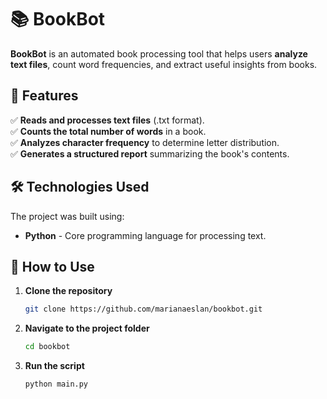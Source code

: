 # 📚 BookBot  

**BookBot** is an automated book processing tool that helps users **analyze text files**, count word frequencies, and extract useful insights from books.  

## 🚀 Features  
✅ **Reads and processes text files** (.txt format).  
✅ **Counts the total number of words** in a book.  
✅ **Analyzes character frequency** to determine letter distribution.  
✅ **Generates a structured report** summarizing the book's contents.  

## 🛠️ Technologies Used  
The project was built using:  
- **Python** - Core programming language for processing text.  

## 🎯 How to Use  
1. **Clone the repository**  
   ```bash
   git clone https://github.com/marianaeslan/bookbot.git
2.	**Navigate to the project folder**
    ```bash
    cd bookbot
3. **Run the script**
    ```bash
    python main.py
